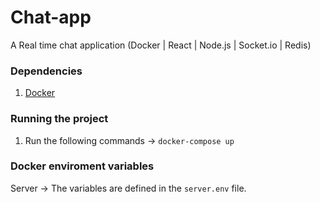 # Chat-app
A Real time chat application (Docker | React | Node.js | Socket.io | Redis)


### Dependencies
1. [Docker](https://docs.docker.com/install/)


### Running the project
1.  Run the following commands -> `docker-compose up`


### Docker enviroment variables
Server -> The variables are defined in the `server.env` file.